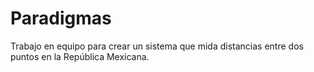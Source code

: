 # Paradigmas
Trabajo en equipo para crear un sistema que mida distancias entre dos puntos en la República Mexicana.
